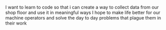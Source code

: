 I want to learn to code so that i can create a way to collect data from our shop floor
and use it in meaningful ways
I hope to make life better for our machine operators and solve the day to day problems that
plague them in their work
